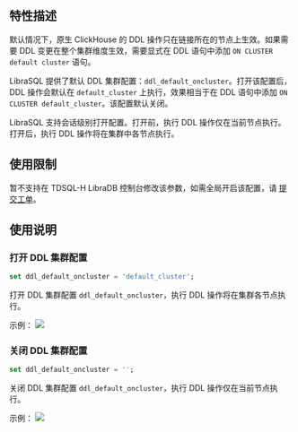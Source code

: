 ## 特性描述
默认情况下，原生 ClickHouse 的 DDL 操作只在链接所在的节点上生效。如果需要 DDL 变更在整个集群维度生效，需要显式在 DDL 语句中添加 `ON CLUSTER default cluster` 语句。

LibraSQL 提供了默认 DDL 集群配置：`ddl_default_oncluster`。打开该配置后， DDL 操作会默认在 `default_cluster` 上执行，效果相当于在 DDL 语句中添加 `ON CLUSTER default_cluster`。该配置默认关闭。 

LibraSQL 支持会话级别打开配置。打开前，执行 DDL 操作仅在当前节点执行。打开后，执行 DDL 操作将在集群中各节点执行。

## 使用限制
暂不支持在 TDSQL-H LibraDB 控制台修改该参数，如需全局开启该配置，请 [提交工单](https://console.cloud.tencent.com/workorder/category)。

## 使用说明
### 打开 DDL 集群配置
```sql
set ddl_default_oncluster = 'default_cluster';
```
打开 DDL 集群配置 `ddl_default_oncluster`，执行 DDL 操作将在集群各节点执行。

示例：
![](https://qcloudimg.tencent-cloud.cn/raw/7d681489e08d969a298f3e30e9be62c1.png)

### 关闭 DDL 集群配置
```sql
set ddl_default_oncluster = '';
```
关闭 DDL 集群配置 `ddl_default_oncluster`，执行 DDL 操作仅在当前节点执行。

示例：
![](https://qcloudimg.tencent-cloud.cn/raw/f0a785ee574df8cbec463a8a9b3df08d.png)

